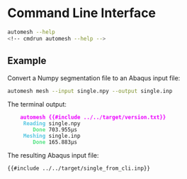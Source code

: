 # Command Line Interface

```sh
automesh --help
<!-- cmdrun automesh --help -->
```

## Example

Convert a Numpy segmentation file to an Abaqus input file:

```sh
automesh mesh --input single.npy --output single.inp
```

The terminal output:

<!-- cmdrun wget https://github.com/autotwin/automesh/raw/main/tests/input/single.npy -O ../../target/single_for_cli.npy -->
<!-- cmdrun automesh mesh --input ../../target/single_for_cli.npy --output ../../target/single_from_cli.inp -q -->
<!-- cmdrun grep version ../../target/single_from_cli.inp | cut -d ' ' -f 2 > ../../target/version.txt -->

<pre><code class="language-sh hljs bash"><font color="#EC00FF">    <b>automesh {{#include ../../target/version.txt}}</b></font>
     <font color="#58C7E2"><b>Reading</b></font> single.npy
        <font color="#54E484"><b>Done</b></font> 703.955µs
     <font color="#58C7E2"><b>Meshing</b></font> single.inp
        <font color="#54E484"><b>Done</b></font> 165.883µs
</code></pre>

The resulting Abaqus input file:

```sh
{{#include ../../target/single_from_cli.inp}}
```
